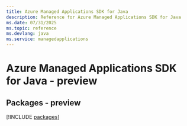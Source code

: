 ```yaml
---
title: Azure Managed Applications SDK for Java
description: Reference for Azure Managed Applications SDK for Java
ms.date: 07/31/2025
ms.topic: reference
ms.devlang: java
ms.service: managedapplications
---
```

# Azure Managed Applications SDK for Java - preview
## Packages - preview
[!INCLUDE [packages](managed-applications-index.md)]